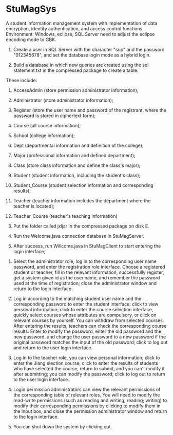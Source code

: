 # StuMagSys
A student information management system with implementation of data encryption, identity authentication, and access control functions.
Environment: Windows, eclipse, SQL Server need to adjust the eclipse encoding mode to GBK.

1. Create a user in SQL Server with the character "sup" and the password "012345678", and set the database login mode as a hybrid login.

2. Build a database in which new queries are created using the sql statement.txt in the compressed package to create a table:

These include:

  1) AccessAdmin (store permission administrator information);

  2) Administrator (store administrator information);

  3) Register (store the user name and password of the registrant, where the password is stored in ciphertext form);

  4) Course (all course information);

  5) School (college information);

  6) Dept (departmental information and definition of the college);

  7) Major (professional information and defined department);

  8) Class (store class information and define the class's major);

  9) Student (student information, including the student's class);

  10) Student_Course (student selection information and corresponding results);

  11) Teacher (teacher information includes the department where the teacher is located);

  12) Teacher_Course (teacher's teaching information)

3. Put the folder called jxljar in the compressed package on disk E.

4. Run the Welcome.java connection database in StuMagServer.

5. After success, run Willcome.java in StuMagClient to start entering the login interface;

  1) Select the administrator role, log in to the corresponding user name password, and enter the registration role interface. Choose a registered student or teacher, fill in the relevant information, successfully register, get a system given id as the user name, and remember the password used at the time of registration; close the administrator window and return to the login interface.

  2) Log in according to the matching student user name and the corresponding password to enter the student interface: click to view personal information; click to enter the course selection interface, quickly select courses whose attributes are compulsory, or click on relevant courses by yourself. You can withdraw from selected courses. After entering the results, teachers can check the corresponding course results. Enter to modify the password, enter the old password and the new password, and change the user password to a new password if the original password matches the input of the old password; click to log out and return to the user login interface.

  3) Log in to the teacher role, you can view personal information; click to enter the Jiang election course, click to enter the results of students who have selected the course, return to submit, and you can't modify it after submitting; you can modify the password; click to log out to return to the user login interface.

  4) Login permission administrators can view the relevant permissions of the corresponding table of relevant roles. You will need to modify the read-write permissions (such as reading and writing; reading; writing) to modify their corresponding permissions by clicking to modify them in the input box, and close the permission administrator window and return to the login interface.

  5) You can shut down the system by clicking out.
